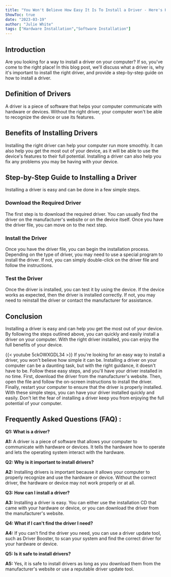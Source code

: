 ```yaml
---
title: "You Won't Believe How Easy It Is To Install a Driver - Here's How!"
ShowToc: true 
date: "2023-03-19"
author: "Julie White" 
tags: ["Hardware Installation","Software Installation"]
---
```

## Introduction

Are you looking for a way to install a driver on your computer? If so, you've come to the right place! In this blog post, we'll discuss what a driver is, why it's important to install the right driver, and provide a step-by-step guide on how to install a driver. 

## Definition of Drivers

A driver is a piece of software that helps your computer communicate with hardware or devices. Without the right driver, your computer won't be able to recognize the device or use its features. 

## Benefits of Installing Drivers

Installing the right driver can help your computer run more smoothly. It can also help you get the most out of your device, as it will be able to use the device's features to their full potential. Installing a driver can also help you fix any problems you may be having with your device. 

## Step-by-Step Guide to Installing a Driver

Installing a driver is easy and can be done in a few simple steps. 

### Download the Required Driver

The first step is to download the required driver. You can usually find the driver on the manufacturer's website or on the device itself. Once you have the driver file, you can move on to the next step. 

### Install the Driver

Once you have the driver file, you can begin the installation process. Depending on the type of driver, you may need to use a special program to install the driver. If not, you can simply double-click on the driver file and follow the instructions. 

### Test the Driver

Once the driver is installed, you can test it by using the device. If the device works as expected, then the driver is installed correctly. If not, you may need to reinstall the driver or contact the manufacturer for assistance. 

## Conclusion

Installing a driver is easy and can help you get the most out of your device. By following the steps outlined above, you can quickly and easily install a driver on your computer. With the right driver installed, you can enjoy the full benefits of your device.

{{< youtube 5ckOWXGDL34 >}} 
If you're looking for an easy way to install a driver, you won't believe how simple it can be. Installing a driver on your computer can be a daunting task, but with the right guidance, it doesn't have to be. Follow these easy steps, and you'll have your driver installed in no time. First, download the driver from the manufacturer's website. Then, open the file and follow the on-screen instructions to install the driver. Finally, restart your computer to ensure that the driver is properly installed. With these simple steps, you can have your driver installed quickly and easily. Don't let the fear of installing a driver keep you from enjoying the full potential of your computer.

## Frequently Asked Questions (FAQ) :
**Q1: What is a driver?**

**A1:** A driver is a piece of software that allows your computer to communicate with hardware or devices. It tells the hardware how to operate and lets the operating system interact with the hardware. 

**Q2: Why is it important to install drivers?**

**A2:** Installing drivers is important because it allows your computer to properly recognize and use the hardware or device. Without the correct driver, the hardware or device may not work properly or at all. 

**Q3: How can I install a driver?**

**A3:** Installing a driver is easy. You can either use the installation CD that came with your hardware or device, or you can download the driver from the manufacturer's website. 

**Q4: What if I can't find the driver I need?**

**A4:** If you can't find the driver you need, you can use a driver update tool, such as Driver Booster, to scan your system and find the correct driver for your hardware or device. 

**Q5: Is it safe to install drivers?**

**A5:** Yes, it is safe to install drivers as long as you download them from the manufacturer's website or use a reputable driver update tool.





